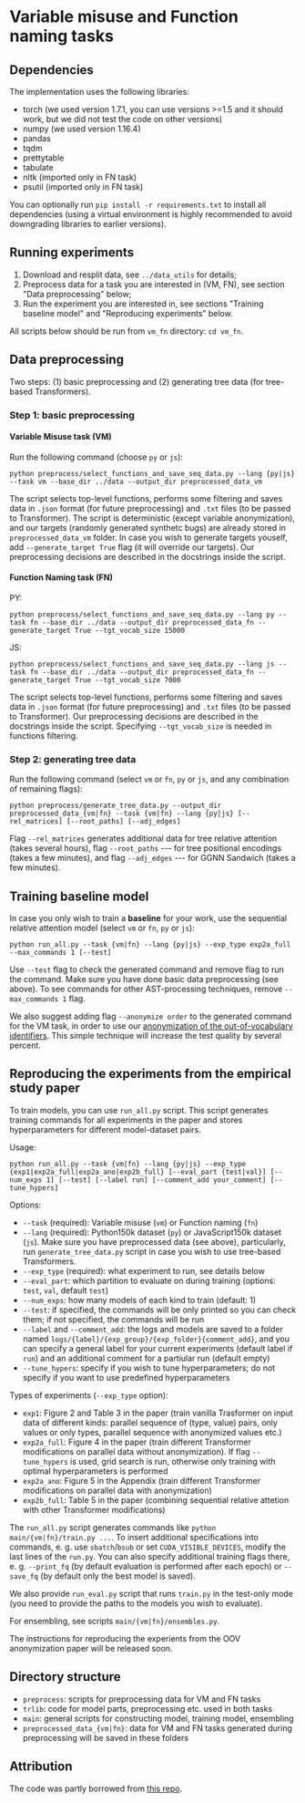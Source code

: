 # Variable misuse and Function naming tasks

## Dependencies
The implementation uses the following libraries:
* torch (we used version 1.7.1, you can use versions >=1.5 and it should work, but we did not test the code on other versions)
* numpy (we used version 1.16.4)
* pandas
* tqdm
* prettytable
* tabulate
* nltk (imported only in FN task)
* psutil (imported only in FN task)

You can optionally run `pip install -r requirements.txt` to install all dependencies (using a virtual environment is highly recommended to avoid downgrading libraries to earlier versions).

## Running experiments
1. Download and resplit data, see `../data_utils` for details;
2. Preprocess data for a task you are interested in (VM, FN), see section "Data preprocessing" below;
3. Run the experiment you are interested in, see sections "Training baseline model" and "Reproducing experiments" below.

All scripts below should be run from `vm_fn` directory: `cd vm_fn`.

## Data preprocessing
Two steps: (1) basic preprocessing and (2) generating tree data (for tree-based Transformers).

### Step 1: basic preprocessing

#### Variable Misuse task (VM)
Run the following command (choose `py` or `js`):

```(bash)
python preprocess/select_functions_and_save_seq_data.py --lang {py|js} --task vm --base_dir ../data --output_dir preprocessed_data_vm
```

The script selects top-level functions, performs some filtering and saves data in `.json` format (for future preprocessing) and `.txt` files (to be passed to Transformer). The script is deterministic (except variable anonymization), and our targets (randomly generated synthetc bugs) are already stored in `preprocessed_data_vm` folder. In case you wish to generate targets youself, add `--generate_target True` flag (it will override our targets). Our preprocessing decisions are described in the docstrings inside the script.

#### Function Naming task (FN)

PY:

```(bash)
python preprocess/select_functions_and_save_seq_data.py --lang py --task fn --base_dir ../data --output_dir preprocessed_data_fn --generate_target True --tgt_vocab_size 15000
```

JS:

```(bash)
python preprocess/select_functions_and_save_seq_data.py --lang js --task fn --base_dir ../data --output_dir preprocessed_data_fn --generate_target True --tgt_vocab_size 7000
```

The script selects top-level functions, performs some filtering and saves data in `.json` format (for future preprocessing) and `.txt` files (to be passed to Transformer).  Our preprocessing decisions are described in the docstrings inside the script. Specifying `--tgt_vocab_size` is needed in functions filtering.

### Step 2: generating tree data

Run the following command (select `vm` or `fn`, `py`  or `js`, and any combination of remaining flags):

```(bash)
python preprocess/generate_tree_data.py --output_dir preprocessed_data_{vm|fn} --task {vm|fn} --lang {py|js} [--rel_matrices] [--root_paths] [--adj_edges]
```

Flag `--rel_matrices` generates additional data for tree relative attention (takes several hours), flag `--root_paths` --- for tree positional encodings (takes a few minutes), and flag `--adj_edges` --- for GGNN Sandwich (takes a few minutes).

## Training baseline model
In case you only wish to train a __baseline__ for your work, use the sequential relative attention model (select `vm` or `fn`, `py` or `js`):

```(bash)
python run_all.py --task {vm|fn} --lang {py|js} --exp_type exp2a_full --max_commands 1 [--test]
```

Use `--test` flag to check the generated command and remove flag to run the command. Make sure you have done basic data preprocessing (see above). To see commands for other AST-processing techniques, remove `--max_commands 1` flag.

We also suggest adding flag `--anonymize order` to the generated command for the VM task, in order to use our [anonymization of the out-of-vocabulary identifiers](https://arxiv.org/abs/2010.12663). This simple technique will increase the test quality by several percent.

## Reproducing the experiments from the empirical study paper

To train models, you can use `run_all.py` script. This script generates training commands for all experiments in the paper and stores hyperparameters for different model-dataset pairs.

Usage: 

```(bash)
python run_all.py --task {vm|fn} --lang {py|js} --exp_type {exp1|exp2a_full|exp2a_ano|exp2b_full} [--eval_part {test|val}] [--num_exps 1] [--test] [--label run] [--comment_add your_comment] [--tune_hypers]
```

Options:
* `--task` (required): Variable misuse (`vm`) or Function naming (`fn`)
* `--lang` (required): Python150k dataset (`py`) or JavaScript150k dataset (`js`). Make sure you have preprocessed data (see above), particularly, run `generate_tree_data.py` script in case you wish to use tree-based Transformers.
* `--exp_type` (required): what experiment to run, see details below
* `--eval_part`: which partition to evaluate on during training (options: `test`, `val`, default `test`)
* `--num_exps`: how many models of each kind to train (default: 1)
* `--test`: if specified, the commands will be only printed so you can check them; if not specified, the commands will be run
* `--label` and `--comment_add`: the logs and models are saved to a folder named `logs/{label}/{exp_group}/{exp_folder}{comment_add}`, and you can specify a general label for your current experiments (default label if `run`) and an additional comment for a partiular run (default empty)
* `--tune_hypers`: specify if you wish to tune hyperparameters; do not specify if you want to use predefined hyperparameters

Types of experiments (`--exp_type` option):
- `exp1`: Figure 2 and Table 3 in the paper (train vanilla Trasformer on input data of different kinds: parallel sequence of (type, value) pairs, only values or only types, parallel sequence with anonymized values etc.)
- `exp2a_full`: Figure 4 in the paper (train different Transformer modifications on parallel data without anonymization). If flag `--tune_hypers` is used, grid search is run, otherwise only training with optimal hyperparameters is performed
- `exp2a_ano`: Figure 5 in the Appendix (train different Transformer modifications on parallel data with anonymization)
- `exp2b_full`: Table 5 in the paper (combining sequential relative attetion with other Transformer modifications)

The `run_all.py` script generates commands like `python main/{vm|fn}/train.py ...`. To insert additional specifications into commands, e. g. use `sbatch`/`bsub` or set `CUDA_VISIBLE_DEVICES`, modify the last lines of the `run.py`. You can also specify additional training flags there, e. g. `--print_fq` (by default evaluation is performed after each epoch) or `--save_fq` (by default only the best model is saved).  

We also provide `run_eval.py` script that runs `train.py` in the test-only mode (you need to provide the paths to the models you wish to evaluate).

For ensembling, see scripts `main/{vm|fn}/ensembles.py`.

The instructions for reproducing the experients from the OOV anonymization paper will be released soon.

## Directory structure
* `preprocess`: scripts for preprocessing data for VM and FN tasks
* `trlib`: code for model parts, preprocessing etc. used in both tasks
* `main`: general scripts for constructing model, training model, ensembling
* `preprocessed_data_{vm|fn}`: data for VM and FN tasks generated during preprocessing will be saved in these folders

## Attribution
The code was partly borrowed from [this repo](https://github.com/wasiahmad/NeuralCodeSum).

